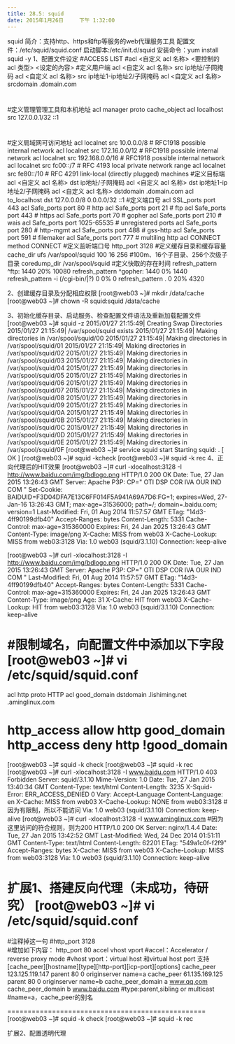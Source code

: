 ```yaml
---
title: 28.5: squid
date: 2015年1月26日	 下午 1:32:00
---
```

 
squid
简介：支持http、https和ftp等服务的web代理服务工具
配置文件：/etc/squid/squid.conf
启动脚本:/etc/init.d/squid
安装命令：yum install squid -y
1、配置文件设定
#ACCESS LIST
#acl <自定义 acl 名称> <要控制的 acl 类型> <设定的內容>
#定义用户端
acl <自定义 acl 名称> src ip地址/子网掩码
acl <自定义 acl 名称> src ip地址1-ip地址2/子网掩码
acl <自定义 acl 名称> srcdomain .domain.com
#
#定义管理管理工具和本机地址
acl manager proto cache_object
acl localhost src 127.0.0.1/32 ::1
#
#定义局域网可访问地址
acl localnet src 10.0.0.0/8     # RFC1918 possible internal network
acl localnet src 172.16.0.0/12  # RFC1918 possible internal network
acl localnet src 192.168.0.0/16 # RFC1918 possible internal network
acl localnet src fc00::/7       # RFC 4193 local private network range
acl localnet src fe80::/10      # RFC 4291 link-local (directly plugged) machines
#定义目标端
acl <自定义 acl 名称> dst ip地址/子网掩码
acl <自定义 acl 名称> dst ip地址1-ip地址2/子网掩码
acl <自定义 acl 名称> dstdomain .domain.com
acl to_localhost dst 127.0.0.0/8 0.0.0.0/32 ::1
#定义端口号
acl SSL_ports port 443
acl Safe_ports port 80          # http
acl Safe_ports port 21          # ftp
acl Safe_ports port 443         # https
acl Safe_ports port 70          # gopher
acl Safe_ports port 210         # wais
acl Safe_ports port 1025-65535  # unregistered ports
acl Safe_ports port 280         # http-mgmt
acl Safe_ports port 488         # gss-http
acl Safe_ports port 591         # filemaker
acl Safe_ports port 777         # multiling http
acl CONNECT method CONNECT
#定义监听端口号
http_port 3128
#定义缓存目录和缓存容量
cache_dir ufs /var/spool/squid 100 16 256   #100m、16个子目录、256个次级子目录
coredump_dir /var/spool/squid
#定义快取的存在时间
refresh_pattern ^ftp:           1440    20%     10080
refresh_pattern ^gopher:        1440    0%      1440
refresh_pattern -i (/cgi-bin/|\?) 0     0%      0
refresh_pattern .               0       20%     4320
 
2、创建缓存目录及分配相应权限
[root@web03 ~]# mkdir /data/cache
[root@web03 ~]# chown -R squid:squid /data/cache
 
3、初始化缓存目录、启动服务、检查配置文件语法及重新加载配置文件
[root@web03 ~]# squid -z
2015/01/27 21:15:49| Creating Swap Directories
2015/01/27 21:15:49| /var/spool/squid exists
2015/01/27 21:15:49| Making directories in /var/spool/squid/00
2015/01/27 21:15:49| Making directories in /var/spool/squid/01
2015/01/27 21:15:49| Making directories in /var/spool/squid/02
2015/01/27 21:15:49| Making directories in /var/spool/squid/03
2015/01/27 21:15:49| Making directories in /var/spool/squid/04
2015/01/27 21:15:49| Making directories in /var/spool/squid/05
2015/01/27 21:15:49| Making directories in /var/spool/squid/06
2015/01/27 21:15:49| Making directories in /var/spool/squid/07
2015/01/27 21:15:49| Making directories in /var/spool/squid/08
2015/01/27 21:15:49| Making directories in /var/spool/squid/09
2015/01/27 21:15:49| Making directories in /var/spool/squid/0A
2015/01/27 21:15:49| Making directories in /var/spool/squid/0B
2015/01/27 21:15:49| Making directories in /var/spool/squid/0C
2015/01/27 21:15:49| Making directories in /var/spool/squid/0D
2015/01/27 21:15:49| Making directories in /var/spool/squid/0E
2015/01/27 21:15:49| Making directories in /var/spool/squid/0F
[root@web03 ~]# service squid start
Starting squid: .                                          [  OK  ]
[root@web03 ~]# squid -kcheck
[root@web03 ~]# squid -k rec
4、正向代理后的HIT效果
[root@web03 ~]# curl -xlocalhost:3128 -I http://www.baidu.com/img/bdlogo.png
HTTP/1.0 200 OK
Date: Tue, 27 Jan 2015 13:26:43 GMT
Server: Apache
P3P: CP=" OTI DSP COR IVA OUR IND COM "
Set-Cookie: BAIDUID=F3D04DFA7E13C6FF014F5A941A69A7D6:FG=1; expires=Wed, 27-Jan-16 13:26:43 GMT; max-age=31536000; path=/; domain=.baidu.com; version=1
Last-Modified: Fri, 01 Aug 2014 11:57:57 GMT
ETag: "14d3-4ff90199dfb40"
Accept-Ranges: bytes
Content-Length: 5331
Cache-Control: max-age=315360000
Expires: Fri, 24 Jan 2025 13:26:43 GMT
Content-Type: image/png
X-Cache: MISS from web03
X-Cache-Lookup: MISS from web03:3128
Via: 1.0 web03 (squid/3.1.10)
Connection: keep-alive
 
[root@web03 ~]# curl -xlocalhost:3128 -I http://www.baidu.com/img/bdlogo.png
HTTP/1.0 200 OK
Date: Tue, 27 Jan 2015 13:26:43 GMT
Server: Apache
P3P: CP=" OTI DSP COR IVA OUR IND COM "
Last-Modified: Fri, 01 Aug 2014 11:57:57 GMT
ETag: "14d3-4ff90199dfb40"
Accept-Ranges: bytes
Content-Length: 5331
Cache-Control: max-age=315360000
Expires: Fri, 24 Jan 2025 13:26:43 GMT
Content-Type: image/png
Age: 31
X-Cache: HIT from web03
X-Cache-Lookup: HIT from web03:3128
Via: 1.0 web03 (squid/3.1.10)
Connection: keep-alive
#
#限制域名，向配置文件中添加以下字段
[root@web03 ~]# vi /etc/squid/squid.conf
============================================
acl http proto HTTP
acl good_domain dstdomain .lishiming.net .aminglinux.com
 
http_access allow http good_domain
http_access deny http !good_domain
============================================
[root@web03 ~]# squid -k check
[root@web03 ~]# squid -k rec
[root@web03 ~]# curl -xlocalhost:3128 -I www.baidu.com 
HTTP/1.0 403 Forbidden
Server: squid/3.1.10
Mime-Version: 1.0
Date: Tue, 27 Jan 2015 13:40:34 GMT
Content-Type: text/html
Content-Length: 3235
X-Squid-Error: ERR_ACCESS_DENIED 0
Vary: Accept-Language
Content-Language: en
X-Cache: MISS from web03
X-Cache-Lookup: NONE from web03:3128    #因为有限制，所以不能访问
Via: 1.0 web03 (squid/3.1.10)
Connection: keep-alive
[root@web03 ~]# curl -xlocalhost:3128 -I www.aminglinux.com   #因为这里访问的符合规则，则为200
HTTP/1.0 200 OK
Server: nginx/1.4.4
Date: Tue, 27 Jan 2015 13:42:52 GMT
Last-Modified: Wed, 24 Dec 2014 01:51:11 GMT
Content-Type: text/html
Content-Length: 62201
ETag: "549a1c0f-f2f9"
Accept-Ranges: bytes
X-Cache: MISS from web03
X-Cache-Lookup: MISS from web03:3128
Via: 1.0 web03 (squid/3.1.10)
Connection: keep-alive
 
扩展1、搭建反向代理（未成功，待研究）
[root@web03 ~]# vi /etc/squid/squid.conf
=================================================
#注释掉这一句
#http_port 3128  
#增加如下内容：
http_port 80 accel vhost vport
#accel：Accelerator / reverse proxy mode
#vhost vport：virtual host 和virtual host port 支持
[cache_peer][hostname][type][http-port][icp-port][options]
cache_peer 123.125.119.147 parent 80 0 originserver name=a 
cache_peer 61.135.169.125 parent 80 0 originserver name=b 
cache_peer_domain a www.qq.com 
cache_peer_domain b www.baidu.com 
#type:parent,sibling or multicast
#name=a，cache_peer的别名
 
=================================================
[root@web03 ~]# squid -k check
[root@web03 ~]# squid -k rec
 
扩展2、配置透明代理
 
